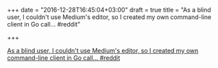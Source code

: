 +++
date = "2016-12-28T16:45:04+03:00"
draft = true
title = "As a blind user, I couldn't use Medium's editor, so I created my own command-line client in Go call…  #reddit"

+++

<p><a href="https://t.co/Y1vc2QUTXQ">As a blind user, I couldn't use Medium's editor, so I created my own command-line client in Go call…  #reddit</a></p>
